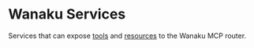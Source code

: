 # Wanaku Services 

Services that can expose [tools](./tools) and [resources](./resources) to the Wanaku MCP router.